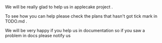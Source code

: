 We will be really glad to help us in applecake project .

To see how you can help please check the plans that hasn't got tick mark in TODO.md .

We will be very happy if you help us in documentation so if you saw a problem in docs please notify us
